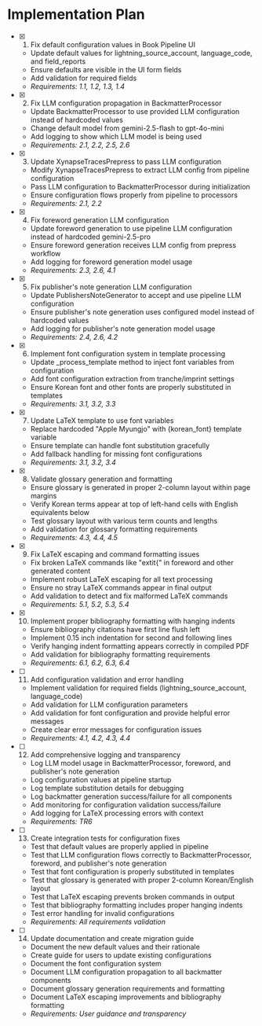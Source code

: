 # Implementation Plan

- [x] 1. Fix default configuration values in Book Pipeline UI
  - Update default values for lightning_source_account, language_code, and field_reports
  - Ensure defaults are visible in the UI form fields
  - Add validation for required fields
  - _Requirements: 1.1, 1.2, 1.3, 1.4_

- [x] 2. Fix LLM configuration propagation in BackmatterProcessor
  - Update BackmatterProcessor to use provided LLM configuration instead of hardcoded values
  - Change default model from gemini-2.5-flash to gpt-4o-mini
  - Add logging to show which LLM model is being used
  - _Requirements: 2.1, 2.2, 2.5, 2.6_

- [x] 3. Update XynapseTracesPrepress to pass LLM configuration
  - Modify XynapseTracesPrepress to extract LLM config from pipeline configuration
  - Pass LLM configuration to BackmatterProcessor during initialization
  - Ensure configuration flows properly from pipeline to processors
  - _Requirements: 2.1, 2.2_

- [x] 4. Fix foreword generation LLM configuration
  - Update foreword generation to use pipeline LLM configuration instead of hardcoded gemini-2.5-pro
  - Ensure foreword generation receives LLM config from prepress workflow
  - Add logging for foreword generation model usage
  - _Requirements: 2.3, 2.6, 4.1_

- [x] 5. Fix publisher's note generation LLM configuration
  - Update PublishersNoteGenerator to accept and use pipeline LLM configuration
  - Ensure publisher's note generation uses configured model instead of hardcoded values
  - Add logging for publisher's note generation model usage
  - _Requirements: 2.4, 2.6, 4.2_

- [x] 6. Implement font configuration system in template processing
  - Update _process_template method to inject font variables from configuration
  - Add font configuration extraction from tranche/imprint settings
  - Ensure Korean font and other fonts are properly substituted in templates
  - _Requirements: 3.1, 3.2, 3.3_

- [x] 7. Update LaTeX template to use font variables
  - Replace hardcoded "Apple Myungjo" with {korean_font} template variable
  - Ensure template can handle font substitution gracefully
  - Add fallback handling for missing font configurations
  - _Requirements: 3.1, 3.2, 3.4_

- [x] 8. Validate glossary generation and formatting
  - Ensure glossary is generated in proper 2-column layout within page margins
  - Verify Korean terms appear at top of left-hand cells with English equivalents below
  - Test glossary layout with various term counts and lengths
  - Add validation for glossary formatting requirements
  - _Requirements: 4.3, 4.4, 4.5_

- [x] 9. Fix LaTeX escaping and command formatting issues
  - Fix broken LaTeX commands like "extit{" in foreword and other generated content
  - Implement robust LaTeX escaping for all text processing
  - Ensure no stray LaTeX commands appear in final output
  - Add validation to detect and fix malformed LaTeX commands
  - _Requirements: 5.1, 5.2, 5.3, 5.4_

- [x] 10. Implement proper bibliography formatting with hanging indents
  - Ensure bibliography citations have first line flush left
  - Implement 0.15 inch indentation for second and following lines
  - Verify hanging indent formatting appears correctly in compiled PDF
  - Add validation for bibliography formatting requirements
  - _Requirements: 6.1, 6.2, 6.3, 6.4_

- [ ] 11. Add configuration validation and error handling
  - Implement validation for required fields (lightning_source_account, language_code)
  - Add validation for LLM configuration parameters
  - Add validation for font configuration and provide helpful error messages
  - Create clear error messages for configuration issues
  - _Requirements: 4.1, 4.2, 4.3, 4.4_

- [ ] 12. Add comprehensive logging and transparency
  - Log LLM model usage in BackmatterProcessor, foreword, and publisher's note generation
  - Log configuration values at pipeline startup
  - Log template substitution details for debugging
  - Log backmatter generation success/failure for all components
  - Add monitoring for configuration validation success/failure
  - Add logging for LaTeX processing errors with context
  - _Requirements: TR6_

- [ ] 13. Create integration tests for configuration fixes
  - Test that default values are properly applied in pipeline
  - Test that LLM configuration flows correctly to BackmatterProcessor, foreword, and publisher's note generation
  - Test that font configuration is properly substituted in templates
  - Test that glossary is generated with proper 2-column Korean/English layout
  - Test that LaTeX escaping prevents broken commands in output
  - Test that bibliography formatting includes proper hanging indents
  - Test error handling for invalid configurations
  - _Requirements: All requirements validation_

- [ ] 14. Update documentation and create migration guide
  - Document the new default values and their rationale
  - Create guide for users to update existing configurations
  - Document the font configuration system
  - Document LLM configuration propagation to all backmatter components
  - Document glossary generation requirements and formatting
  - Document LaTeX escaping improvements and bibliography formatting
  - _Requirements: User guidance and transparency_